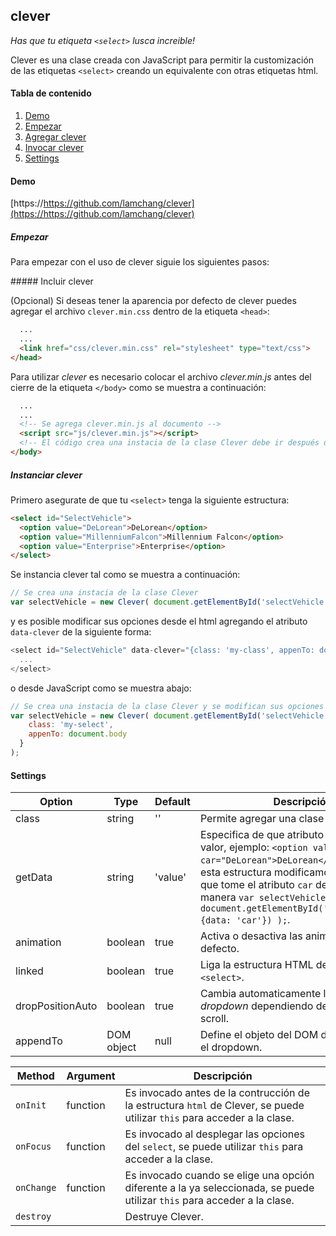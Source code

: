 clever
-------

[1]: <https://github.com/lamchang/clever>

_Has que tu etiqueta `<select>` lusca increible!_

Clever es una clase creada con JavaScript para permitir la customización de las etiquetas `<select>` creando un equivalente con otras etiquetas html.

#### Tabla de contenido
1. [Demo](#demo)
1. [Empezar](#empezar)
1. [Agregar clever](#agregar-clever)
1. [Invocar clever](#invocar-clever)
1. [Settings](#settings)

#### Demo

[https://https://github.com/lamchang/clever](https://https://github.com/lamchang/clever)

##### Empezar

Para empezar con el uso de clever siguie los siguientes pasos:

##### Incluir clever

(Opcional) Si deseas tener la aparencia por defecto de clever puedes agregar el archivo `clever.min.css` dentro de la etiqueta `<head>`:

```html
  ...
  ...
  <link href="css/clever.min.css" rel="stylesheet" type="text/css">
</head>
```

Para utilizar *clever* es necesario colocar el archivo *clever.min.js* antes del cierre de la etiqueta `</body>` como se muestra a continuación:

```html
  ...
  ...
  <!-- Se agrega clever.min.js al documento -->
  <script src="js/clever.min.js"></script>
  <!-- El código crea una instacia de la clase Clever debe ir después de que esta sea declarada -->
</body>
```

##### Instanciar clever

Primero asegurate de que tu `<select>` tenga la siguiente estructura:

```html
<select id="SelectVehicle">
  <option value="DeLorean">DeLorean</option>
  <option value="MillenniumFalcon">Millennium Falcon</option>
  <option value="Enterprise">Enterprise</option>
</select>
```

Se instancia clever tal como se muestra a continuación:

```js
// Se crea una instacia de la clase Clever
var selectVehicle = new Clever( document.getElementById('selectVehicle') );
```

y es posible modificar sus opciones desde el html agregando el atributo `data-clever` de la siguiente forma: 
```js
<select id="SelectVehicle" data-clever="{class: 'my-class', appenTo: document.body}">
  ...
</select>
```
o desde JavaScript como se muestra abajo:

```js
// Se crea una instacia de la clase Clever y se modifican sus opciones
var selectVehicle = new Clever( document.getElementById('selectVehicle'), {
    class: 'my-select',
    appenTo: document.body
  }
);
```


#### Settings

Option | Type | Default | Descripción
------ | ---- | ------- | -----------
class | string | '' | Permite agregar una clase al objet Clever.
getData | string | 'value' | Especifica de que atributo tomara _clever_ el valor, ejemplo: `<option value="DeLorean" car="DeLorean">DeLorean</option>` para esta estructura modificamos la opción para que tome el atributo `car` de la siguiente manera `var selectVehicle = new Clever( document.getElementById('SelectVehicle', {data: 'car'}) );`.
animation | boolean | true | Activa o desactiva las animaciones por defecto.
linked | boolean | true | Liga la estructura HTML de clever con el `<select>`.
dropPositionAuto | boolean | true | Cambia automaticamente la posición del _dropdown_ dependiendo de la posición del scroll.
appendTo | DOM object | null | Define el objeto del DOM dónde se creará el dropdown.

Method | Argument | Descripción
------ | -------- | -----------
`onInit` | function | Es invocado antes de la contrucción de la estructura `html` de Clever, se puede utilizar `this` para acceder a la clase.
`onFocus` | function | Es invocado al desplegar las opciones del `select`, se puede utilizar `this` para acceder a la clase.
`onChange` | function | Es invocado cuando se elige una opción diferente a la ya seleccionada, se puede utilizar `this` para acceder a la clase.
`destroy` | | Destruye Clever.





